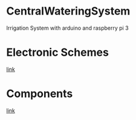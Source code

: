 # CentralWateringSystem
Irrigation System with arduino and raspberry pi 3

# Electronic Schemes 
[link](https://github.com/sYCH3L/Automated-Irrigation-System/wiki/Electronics)
# Components
[link](https://github.com/sYCH3L/Automated-Irrigation-System/wiki/Components)
